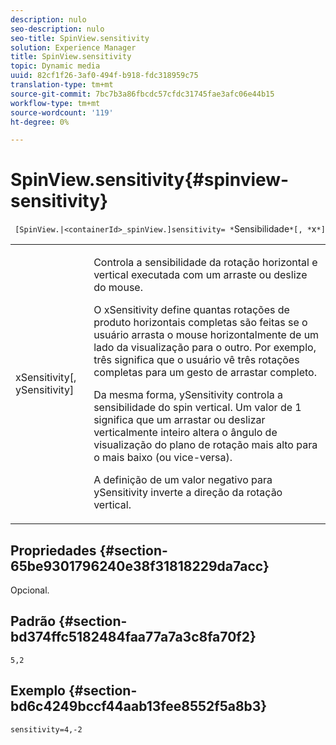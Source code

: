 ```yaml
---
description: nulo
seo-description: nulo
seo-title: SpinView.sensitivity
solution: Experience Manager
title: SpinView.sensitivity
topic: Dynamic media
uuid: 82cf1f26-3af0-494f-b918-fdc318959c75
translation-type: tm+mt
source-git-commit: 7bc7b3a86fbcdc57cfdc31745fae3afc06e44b15
workflow-type: tm+mt
source-wordcount: '119'
ht-degree: 0%

---
```



# SpinView.sensitivity{#spinview-sensitivity}

` [SpinView.|<containerId>_spinView.]sensitivity= *`Sensibilidade`*[, *`x`*]`

<table id="table_18D47E7C6A2D4D68B94225CB621D5F7C"> 
 <tbody> 
  <tr> 
   <td colname="col1"> <p> <span class="codeph"><span class="varname"> xSensitivity</span>[,  <span class="varname"> ySensitivity</span>]</span> </p> </td> 
   <td colname="col2"> <p> Controla a sensibilidade da rotação horizontal e vertical executada com um arraste ou deslize do mouse. </p> <p> <span class="codeph"> O </span> xSensitivity define quantas rotações de produto horizontais completas são feitas se o usuário arrasta o mouse horizontalmente de um lado da visualização para o outro. Por exemplo, três significa que o usuário vê três rotações completas para um gesto de arrastar completo. </p> <p>Da mesma forma, <span class="codeph"> ySensitivity</span> controla a sensibilidade do spin vertical. Um valor de 1 significa que um arrastar ou deslizar verticalmente inteiro altera o ângulo de visualização do plano de rotação mais alto para o mais baixo (ou vice-versa). </p> <p>A definição de um valor negativo para <span class="codeph"> ySensitivity</span> inverte a direção da rotação vertical. </p> </td> 
  </tr> 
 </tbody> 
</table>

## Propriedades {#section-65be9301796240e38f31818229da7acc}

Opcional.

## Padrão {#section-bd374ffc5182484faa77a7a3c8fa70f2}

`5,2`

## Exemplo {#section-bd6c4249bccf44aab13fee8552f5a8b3}

`sensitivity=4,-2`
